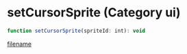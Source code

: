 # setCursorSprite (Category ui)

```js
function setCursorSprite(spriteId: int): void
```

[filename](setCursorSprite_m.md ':include')